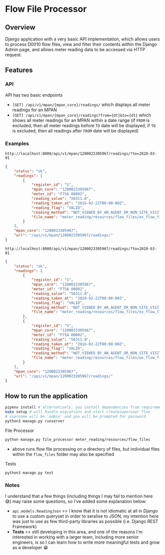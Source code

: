 # Flow File Processor

## Overview

Django application with a very basic API implementation, which allows users to process D0010 flow files, view and filter their contents within the Django Admin page, and allows meter reading data to be accessed via HTTP request.

## Features

### API

API has two basic endpoints

- `[GET] /api/v1/mpan/{mpan_core}/readings/` which displays all meter readings for an MPAN
- `[GET] /api/v1/mpan/{mpan_core}/readings?from={dt}&to={dt}` which shows all meter readings for an MPAN within a date range (if `FROM` is excluded, then all meter readings before `TO` date will be displayed, if `TO` is excluded, then all readings after `FROM` date will be displayed)

### Examples

`http://localhost:8000/api/v1/mpan/1200023305967/readings/?to=2020-03-01`

```json
{
    "status": "ok",
    "readings": [
        {
            "register_id": "S",
            "mpan_core": "1200023305967",
            "meter_id": "F75A 00802",
            "reading_value": "56311.0",
            "reading_taken_at": "2016-02-22T00:00:00Z",
            "reading_flag": "VALID",
            "reading_method": "NOT_VIEWED_BY_AN_AGENT_OR_NON_SITE_VISIT",
            "file_name": "meter_reading/resources/flow_files/ex_flow_file.uff"
        }
    ],
    "mpan_core": "1200023305967",
    "url": "/api/v1/mpan/1200023305967/readings/"
}
```

`http://localhost:8000/api/v1/mpan/1200023305967/readings/?to=2020-03-01`

```json
{
    "status": "ok",
    "readings": [
        {
            "register_id": "S",
            "mpan_core": "1200023305967",
            "meter_id": "F75A 00802",
            "reading_value": "56311.0",
            "reading_taken_at": "2020-02-22T00:00:00Z",
            "reading_flag": "VALID",
            "reading_method": "NOT_VIEWED_BY_AN_AGENT_OR_NON_SITE_VISIT",
            "file_name": "meter_reading/resources/flow_files/ex_flow_file2.uff"
        },
        {
            "register_id": "S",
            "mpan_core": "1200023305967",
            "meter_id": "F75A 00802",
            "reading_value": "56311.0",
            "reading_taken_at": "2016-02-22T00:00:00Z",
            "reading_flag": "VALID",
            "reading_method": "NOT_VIEWED_BY_AN_AGENT_OR_NON_SITE_VISIT",
            "file_name": "meter_reading/resources/flow_files/ex_flow_file.uff"
        }
    ],
    "mpan_core": "1200023305967",
    "url": "/api/v1/mpan/1200023305967/readings/"
}
```

## How to run the application

```bash
pipenv install # alternatively, you install dependencies from requirements.txt
make setup # will handle migrations and start createsuperuser flow
# username will be 'admin' and you will be prompted for password
python3 manage.py runserver
```

File Processor

```bash
python manage.py file_processor meter_reading/resources/flow_files
```

- above runs flow file processing on a directory of files, but individual files within the `flow_files` folder may also be specified

Tests

```bash
python3 manage.py test
```

### Notes

I understand that a few things (including things I may fail to mention here 😅) may raise some questions, so I've added some explanation below:

- `api.models.ReadingJson` >> I know that it is not idiomatic at all in Django to use a custom queryset in order to seralise to JSON, my intention here was just to use as few third-party libraries as possible (i.e. Django REST Framework)
- **Tests** >> still developing in this area, and one of the reasons I'm interested in working with a larger team, including more senior engineers, is so I can learn how to write more meaningful tests and grow as a developer 😁
